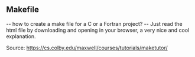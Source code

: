 Makefile
----------

  -- how to create a make file for a C or a Fortran project?
  -- Just read the html file by downloading and opening in your browser, a very nice and cool explanation.

Source: https://cs.colby.edu/maxwell/courses/tutorials/maketutor/

